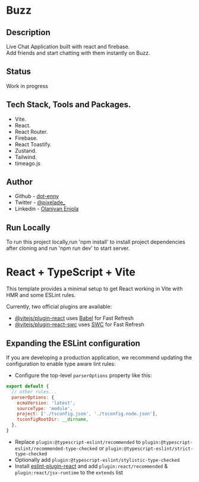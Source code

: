 # Buzz

## Description
Live Chat Application built with react and firebase.   
Add friends and start chatting with them instantly on Buzz.

## Status
Work in progress

## Tech Stack, Tools and Packages.
- Vite.
- React.
- React Router.
- Firebase.
- React Toastify.
- Zustand.
- Tailwind.
- timeago.js

## Author

- Github - [dot-enny](https://github.com/dot-enny)
- Twitter - [@pixelade_](https://twitter.com/pixelade_)
- Linkedin - [Olaniyan Eniola](https://www.linkedin.com/in/eniola-olaniyan-63a578263)

## Run Locally
To run this project locally,run 'npm install' to install project dependencies after cloning and run 'npm run dev' to start server.

# React + TypeScript + Vite

This template provides a minimal setup to get React working in Vite with HMR and some ESLint rules.

Currently, two official plugins are available:

- [@vitejs/plugin-react](https://github.com/vitejs/vite-plugin-react/blob/main/packages/plugin-react/README.md) uses [Babel](https://babeljs.io/) for Fast Refresh
- [@vitejs/plugin-react-swc](https://github.com/vitejs/vite-plugin-react-swc) uses [SWC](https://swc.rs/) for Fast Refresh

## Expanding the ESLint configuration

If you are developing a production application, we recommend updating the configuration to enable type aware lint rules:

- Configure the top-level `parserOptions` property like this:

```js
export default {
  // other rules...
  parserOptions: {
    ecmaVersion: 'latest',
    sourceType: 'module',
    project: ['./tsconfig.json', './tsconfig.node.json'],
    tsconfigRootDir: __dirname,
  },
}
```

- Replace `plugin:@typescript-eslint/recommended` to `plugin:@typescript-eslint/recommended-type-checked` or `plugin:@typescript-eslint/strict-type-checked`
- Optionally add `plugin:@typescript-eslint/stylistic-type-checked`
- Install [eslint-plugin-react](https://github.com/jsx-eslint/eslint-plugin-react) and add `plugin:react/recommended` & `plugin:react/jsx-runtime` to the `extends` list
